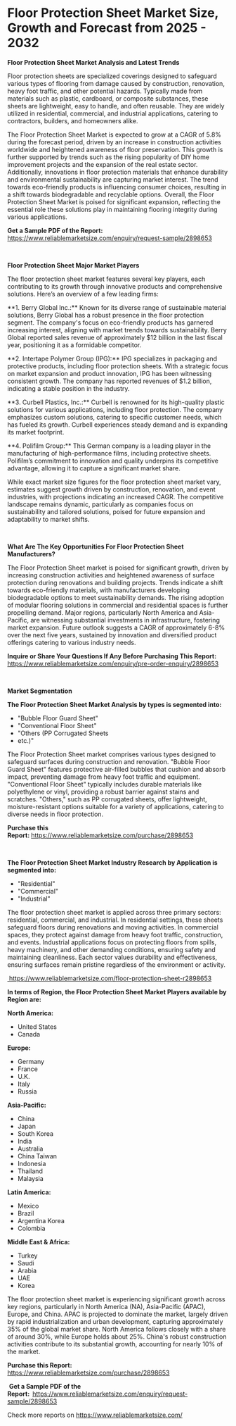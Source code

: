 <p><h1>Floor Protection Sheet Market Size, Growth and Forecast from 2025 - 2032</h1></p><p><strong>Floor Protection Sheet Market Analysis and Latest Trends</strong></p>
<p><p>Floor protection sheets are specialized coverings designed to safeguard various types of flooring from damage caused by construction, renovation, heavy foot traffic, and other potential hazards. Typically made from materials such as plastic, cardboard, or composite substances, these sheets are lightweight, easy to handle, and often reusable. They are widely utilized in residential, commercial, and industrial applications, catering to contractors, builders, and homeowners alike.</p><p>The Floor Protection Sheet Market is expected to grow at a CAGR of 5.8% during the forecast period, driven by an increase in construction activities worldwide and heightened awareness of floor preservation. This growth is further supported by trends such as the rising popularity of DIY home improvement projects and the expansion of the real estate sector. Additionally, innovations in floor protection materials that enhance durability and environmental sustainability are capturing market interest. The trend towards eco-friendly products is influencing consumer choices, resulting in a shift towards biodegradable and recyclable options. Overall, the Floor Protection Sheet Market is poised for significant expansion, reflecting the essential role these solutions play in maintaining flooring integrity during various applications.</p></p>
<p><strong>Get a Sample PDF of the Report:&nbsp;</strong> <a href="https://www.reliablemarketsize.com/enquiry/request-sample/2898653?utm_campaign=2759&utm_medium=2&utm_source=Github&utm_content=ia&utm_term=15032025&utm_id=floor-protection-sheet">https://www.reliablemarketsize.com/enquiry/request-sample/2898653</a></p>
<p>&nbsp;</p>
<p><strong>Floor Protection Sheet Major Market Players</strong></p>
<p><p>The floor protection sheet market features several key players, each contributing to its growth through innovative products and comprehensive solutions. Here’s an overview of a few leading firms:</p><p>**1. Berry Global Inc.:** Known for its diverse range of sustainable material solutions, Berry Global has a robust presence in the floor protection segment. The company's focus on eco-friendly products has garnered increasing interest, aligning with market trends towards sustainability. Berry Global reported sales revenue of approximately $12 billion in the last fiscal year, positioning it as a formidable competitor.</p><p>**2. Intertape Polymer Group (IPG):** IPG specializes in packaging and protective products, including floor protection sheets. With a strategic focus on market expansion and product innovation, IPG has been witnessing consistent growth. The company has reported revenues of $1.2 billion, indicating a stable position in the industry.</p><p>**3. Curbell Plastics, Inc.:** Curbell is renowned for its high-quality plastic solutions for various applications, including floor protection. The company emphasizes custom solutions, catering to specific customer needs, which has fueled its growth. Curbell experiences steady demand and is expanding its market footprint.</p><p>**4. Polifilm Group:** This German company is a leading player in the manufacturing of high-performance films, including protective sheets. Polifilm’s commitment to innovation and quality underpins its competitive advantage, allowing it to capture a significant market share.</p><p>While exact market size figures for the floor protection sheet market vary, estimates suggest growth driven by construction, renovation, and event industries, with projections indicating an increased CAGR. The competitive landscape remains dynamic, particularly as companies focus on sustainability and tailored solutions, poised for future expansion and adaptability to market shifts.</p></p>
<p>&nbsp;</p>
<p><strong>What Are The Key Opportunities For Floor Protection Sheet Manufacturers?</strong></p>
<p><p>The Floor Protection Sheet market is poised for significant growth, driven by increasing construction activities and heightened awareness of surface protection during renovations and building projects. Trends indicate a shift towards eco-friendly materials, with manufacturers developing biodegradable options to meet sustainability demands. The rising adoption of modular flooring solutions in commercial and residential spaces is further propelling demand. Major regions, particularly North America and Asia-Pacific, are witnessing substantial investments in infrastructure, fostering market expansion. Future outlook suggests a CAGR of approximately 6-8% over the next five years, sustained by innovation and diversified product offerings catering to various industry needs.</p></p>
<p><strong>Inquire or Share Your Questions If Any Before Purchasing This Report:</strong> <a href="https://www.reliablemarketsize.com/enquiry/pre-order-enquiry/2898653?utm_campaign=2759&utm_medium=2&utm_source=Github&utm_content=ia&utm_term=15032025&utm_id=floor-protection-sheet">https://www.reliablemarketsize.com/enquiry/pre-order-enquiry/2898653</a></p>
<p>&nbsp;</p>
<p><strong>Market Segmentation</strong></p>
<p><strong>The Floor Protection Sheet Market Analysis by types is segmented into:</strong></p>
<p><ul><li>"Bubble Floor Guard Sheet"</li><li>"Conventional Floor Sheet"</li><li>"Others (PP Corrugated Sheets</li><li>etc.)"</li></ul></p>
<p><p>The Floor Protection Sheet market comprises various types designed to safeguard surfaces during construction and renovation. "Bubble Floor Guard Sheet" features protective air-filled bubbles that cushion and absorb impact, preventing damage from heavy foot traffic and equipment. "Conventional Floor Sheet" typically includes durable materials like polyethylene or vinyl, providing a robust barrier against stains and scratches. "Others," such as PP corrugated sheets, offer lightweight, moisture-resistant options suitable for a variety of applications, catering to diverse needs in floor protection.</p></p>
<p><strong>Purchase this Report:&nbsp;</strong><a href="https://www.reliablemarketsize.com/purchase/2898653?utm_campaign=2759&utm_medium=2&utm_source=Github&utm_content=ia&utm_term=15032025&utm_id=floor-protection-sheet">https://www.reliablemarketsize.com/purchase/2898653</a></p>
<p>&nbsp;</p>
<p><strong>The Floor Protection Sheet Market Industry Research by Application is segmented into:</strong></p>
<p><ul><li>"Residential"</li><li>"Commercial"</li><li>"Industrial"</li></ul></p>
<p><p>The floor protection sheet market is applied across three primary sectors: residential, commercial, and industrial. In residential settings, these sheets safeguard floors during renovations and moving activities. In commercial spaces, they protect against damage from heavy foot traffic, construction, and events. Industrial applications focus on protecting floors from spills, heavy machinery, and other demanding conditions, ensuring safety and maintaining cleanliness. Each sector values durability and effectiveness, ensuring surfaces remain pristine regardless of the environment or activity.</p></p>
<p><a href="https://www.reliablemarketsize.com/floor-protection-sheet-r2898653?utm_campaign=2759&utm_medium=2&utm_source=Github&utm_content=ia&utm_term=15032025&utm_id=floor-protection-sheet">&nbsp;https://www.reliablemarketsize.com/floor-protection-sheet-r2898653</a></p>
<p><strong>In terms of Region, the Floor Protection Sheet Market Players available by Region are:</strong></p>
<p>
    <p> <strong> North America: </strong>
        <ul>
            <li>United States</li>
            <li>Canada</li>
        </ul>
        </p> 
    <p> <strong> Europe: </strong>
        <ul>
            <li>Germany</li>
            <li>France</li>
            <li>U.K.</li>
            <li>Italy</li>
            <li>Russia</li>
        </ul>
        </p> 
    <p> <strong> Asia-Pacific: </strong>
        <ul>
            <li>China</li>
            <li>Japan</li>
            <li>South Korea</li>
            <li>India</li>
            <li>Australia</li>
            <li>China Taiwan</li>
            <li>Indonesia</li>
            <li>Thailand</li>
            <li>Malaysia</li>
        </ul>
        </p> 
    <p> <strong> Latin America: </strong>
        <ul>
            <li>Mexico</li>
            <li>Brazil</li>
            <li>Argentina Korea</li>
            <li>Colombia</li>
        </ul>
        </p> 
    <p> <strong> Middle East & Africa: </strong>
        <ul>
            <li>Turkey</li>
            <li>Saudi</li>
            <li>Arabia</li>
            <li>UAE</li>
            <li>Korea</li>
        </ul>
    </p>
    </p>
<p><p>The floor protection sheet market is experiencing significant growth across key regions, particularly in North America (NA), Asia-Pacific (APAC), Europe, and China. APAC is projected to dominate the market, largely driven by rapid industrialization and urban development, capturing approximately 35% of the global market share. North America follows closely with a share of around 30%, while Europe holds about 25%. China's robust construction activities contribute to its substantial growth, accounting for nearly 10% of the market.</p></p>
<p><strong>Purchase this Report: </strong><a href="https://www.reliablemarketsize.com/purchase/2898653?utm_campaign=2759&utm_medium=2&utm_source=Github&utm_content=ia&utm_term=15032025&utm_id=floor-protection-sheet">https://www.reliablemarketsize.com/purchase/2898653</a></p>
<p>&nbsp;<strong>Get a Sample PDF of the Report:&nbsp;&nbsp;</strong><a href="https://www.reliablemarketsize.com/enquiry/request-sample/2898653?utm_campaign=2759&utm_medium=2&utm_source=Github&utm_content=ia&utm_term=15032025&utm_id=floor-protection-sheet">https://www.reliablemarketsize.com/enquiry/request-sample/2898653</a></p>
<p><strong></strong></p>
<p>Check more reports on <a href="https://www.reliablemarketsize.com/?utm_campaign=2759&utm_medium=2&utm_source=Github&utm_content=ia&utm_term=15032025&utm_id=floor-protection-sheet">https://www.reliablemarketsize.com/</a></p>
